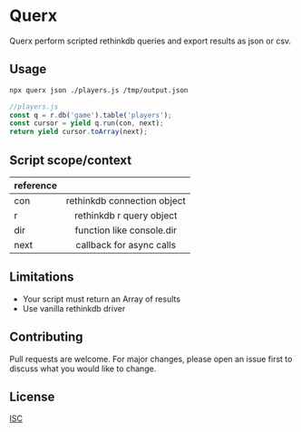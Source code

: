 # Querx

Querx perform scripted rethinkdb queries and export results as
json or csv.

## Usage

```bash
npx querx json ./players.js /tmp/output.json
```

```js
//players.js
const q = r.db('game').table('players');
const cursor = yield q.run(con, next);
return yield cursor.toArray(next);
```

## Script scope/context

| reference |                              |
| --------- | :--------------------------: |
| con       |  rethinkdb connection object |
| r         |  rethinkdb r query object    |
| dir       |  function like console.dir   |
| next      |  callback for async calls    |

## Limitations

- Your script must return an Array of results
- Use vanilla rethinkdb driver

## Contributing

Pull requests are welcome. For major changes, please open an issue first to discuss what you would like to change.

## License

[ISC](https://choosealicense.com/licenses/isc/)
